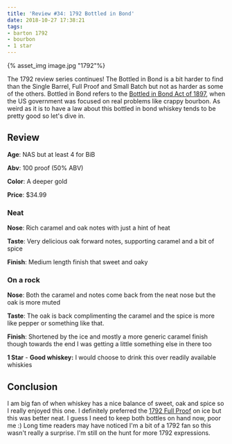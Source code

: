 ```yaml
---
title: 'Review #34: 1792 Bottled in Bond'
date: 2018-10-27 17:38:21
tags:
- barton 1792
- bourbon
- 1 star
---
```


{% asset_img image.jpg "1792"%}

The 1792 review series continues! The Bottled in Bond is a bit harder to find than the Single Barrel, Full Proof and Small Batch but not as harder as some of the others. Bottled in Bond refers to the [Bottled in Bond Act of 1897](https://en.wikipedia.org/wiki/Bottled_in_bond), when the US government was focused on real problems like crappy bourbon. As weird as it is to have a law about this bottled in bond whiskey tends to be pretty good so let's dive in.

## Review
**Age**: NAS but at least 4 for BiB

**Abv**: 100 proof (50% ABV)

**Color**: A deeper gold

**Price**: $34.99

### Neat
**Nose**: Rich caramel and oak notes with just a hint of heat

**Taste**: Very delicious oak forward notes, supporting caramel and a bit of spice

**Finish**: Medium length finish that sweet and oaky

### On a rock
**Nose**: Both the caramel and notes come back from the neat nose but the oak is more muted

**Taste**: The oak is back complimenting the caramel and the spice is more like pepper or something like that.

**Finish**: Shortened by the ice and mostly a more generic caramel finish though towards the end I was getting a little something else in there too

**1 Star** - **Good whiskey:** I would choose to drink this over readily available whiskies

## Conclusion
I am big fan of when whiskey has a nice balance of sweet, oak and spice so I really enjoyed this one. I definitely preferred the [1792 Full Proof](http://atxbourbon.com/2018/09/24/Review-19-1792-Full-Proof/) on ice but this was better neat. I guess I need to keep both bottles on hand now, poor me :) Long time readers may have noticed I'm a bit of a 1792 fan so this wasn't really a surprise. I'm still on the hunt for more 1792 expressions.
